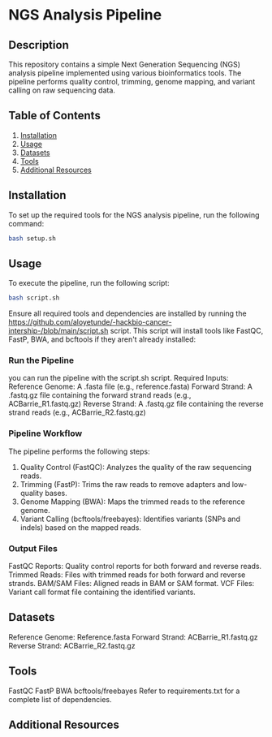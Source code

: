 # NGS Analysis Pipeline
## Description
This repository contains a simple Next Generation Sequencing (NGS) analysis pipeline implemented using various bioinformatics tools. The pipeline performs quality control, trimming, genome mapping, and variant calling on raw sequencing data.

## Table of Contents
1. [Installation](#installation)
2. [Usage](#usage)
3. [Datasets](#datasets)
4. [Tools](#tools)
5. [Additional Resources](#AdditionalResources)
   

## Installation
To set up the required tools for the NGS analysis pipeline, run the following command:

```bash
bash setup.sh
```

## Usage
To execute the pipeline, run the following script:
```bash
bash script.sh
```
Ensure all required tools and dependencies are installed by running the <https://github.com/aloyetunde/-hackbio-cancer-intership-/blob/main/script.sh> script. This script will install tools like FastQC, FastP, BWA, and bcftools if they aren't already installed:

 ### Run the Pipeline
you can run the pipeline with the script.sh script.
Required Inputs:
Reference Genome: A .fasta file (e.g., reference.fasta)
Forward Strand: A .fastq.gz file containing the forward strand reads (e.g., ACBarrie_R1.fastq.gz)
Reverse Strand: A .fastq.gz file containing the reverse strand reads (e.g., ACBarrie_R2.fastq.gz)

 ### Pipeline Workflow
The pipeline performs the following steps:

1. Quality Control (FastQC): Analyzes the quality of the raw sequencing reads.
2. Trimming (FastP): Trims the raw reads to remove adapters and low-quality bases.
3. Genome Mapping (BWA): Maps the trimmed reads to the reference genome.
4. Variant Calling (bcftools/freebayes): Identifies variants (SNPs and indels) based on the mapped reads.

 ### Output Files
FastQC Reports: Quality control reports for both forward and reverse reads.
Trimmed Reads: Files with trimmed reads for both forward and reverse strands.
BAM/SAM Files: Aligned reads in BAM or SAM format.
VCF Files: Variant call format file containing the identified variants.

## Datasets
Reference Genome: Reference.fasta
Forward Strand: ACBarrie_R1.fastq.gz
Reverse Strand: ACBarrie_R2.fastq.gz

## Tools
FastQC
FastP
BWA
bcftools/freebayes
Refer to requirements.txt for a complete list of dependencies.

## Additional Resources
